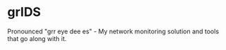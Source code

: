 # grIDS
Pronounced "grr eye dee es" - My network monitoring solution and tools that go along with it.
